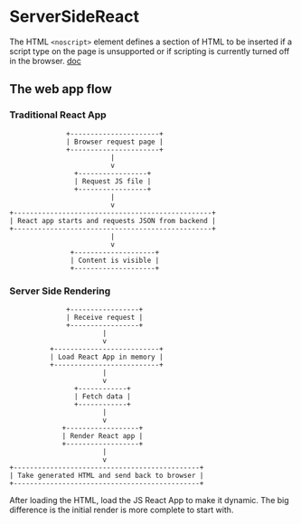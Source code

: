 # ServerSideReact

The HTML `<noscript>` element defines a section of HTML to be inserted if a script type on the page is unsupported or if scripting is currently turned off in the browser. [doc](https://developer.mozilla.org/en-US/docs/Web/HTML/Element/noscript)

## The web app flow

### Traditional React App

```
              +----------------------+
              | Browser request page |
              +----------------------+
                         |
                         v
                +-----------------+
                | Request JS file |
                +-----------------+
                         |
                         v
+-------------------------------------------------+
| React app starts and requests JSON from backend |
+-------------------------------------------------+
                         |
                         v
               +--------------------+
               | Content is visible |
               +--------------------+
```

### Server Side Rendering

```
              +-----------------+
              | Receive request |
              +-----------------+
                       |
                       v
          +--------------------------+
          | Load React App in memory |
          +--------------------------+
                       |
                       v
                +------------+
                | Fetch data |
                +------------+
                       |
                       v
             +------------------+
             | Render React app |
             +------------------+
                       |
                       v
+----------------------------------------------+
| Take generated HTML and send back to browser |
+----------------------------------------------+
```

After loading the HTML, load the JS React App to make it dynamic. The big difference is the initial render is more complete to start with.
